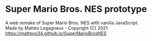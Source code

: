 # Super Mario Bros. NES prototype
A web remake of Super Mario Bros. NES with vanilla JavaScript.  
Made by Mattéo Legagneux - Copyright (C) 2021  
https://matteoo34.github.io/SuperMarioBrosNES